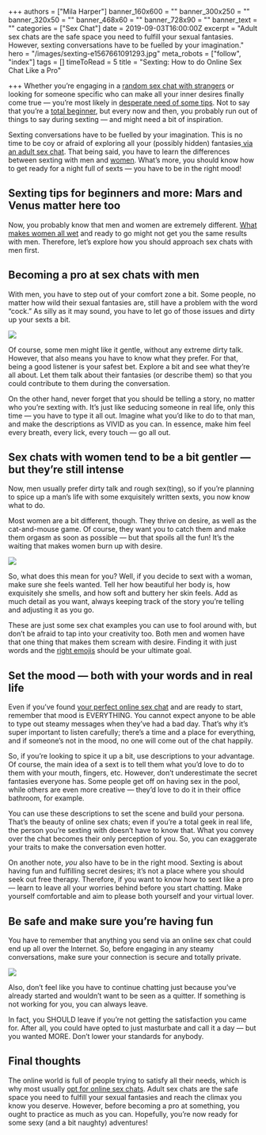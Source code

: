 +++
authors = ["Mila Harper"]
banner_160x600 = ""
banner_300x250 = ""
banner_320x50 = ""
banner_468x60 = ""
banner_728x90 = ""
banner_text = ""
categories = ["Sex Chat"]
date = 2019-09-03T16:00:00Z
excerpt = "Adult sex chats are the safe space you need to fulfill your sexual fantasies. However, sexting conversations have to be fuelled by your imagination."
hero = "/images/sexting-e1567661091293.jpg"
meta_robots = ["follow", "index"]
tags = []
timeToRead = 5
title = "Sexting: How to do Online Sex Chat Like a Pro"

+++
Whether you’re engaging in a [random sex chat with strangers](/online-random-chat-with-strangers/ "Online Random Chat With Strangers") or looking for someone specific who can make all your inner desires finally come true — you’re most likely in [desperate need of some tips](/sexting-tips-dos-and-donts/ "Sexting Tips Do's and Dont's"). Not to say that you’re a [total beginner](/sexting-tips-for-beginners/ "Sexting Tips For Beginners"), but every now and then, you probably run out of things to say during sexting — and might need a bit of inspiration.

Sexting conversations have to be fuelled by your imagination. This is no time to be coy or afraid of exploring all your (possibly hidden) fantasies[ via an adult sex chat](https://isexychat.com/chatrooms/sex-chat/ "Chatrooms - Sex Chat"). That being said, you have to learn the differences between sexting with men and [women](https://isexychat.com/blog/how-to-get-a-girl-wet-with-sexting/). What’s more, you should know how to get ready for a night full of sexts — you have to be in the right mood!

## **Sexting tips for beginners and more: Mars and Venus matter here too**

Now, you probably know that men and women are extremely different. [What makes women all wet](/how-to-get-a-girl-wet-with-sexting/ "How To Get A Girl Wet With Sexting") and ready to go might not get you the same results with men. Therefore, let’s explore how you should approach sex chats with men first.

## **Becoming a pro at sex chats with men**

With men, you have to step out of your comfort zone a bit. Some people, no matter how wild their sexual fantasies are, still have a problem with the word “cock.” As silly as it may sound, you have to let go of those issues and dirty up your sexts a bit.

![](/images/sext-with-men-e1567512223941.jpg)

Of course, some men might like it gentle, without any extreme dirty talk. However, that also means you have to know what they prefer. For that, being a good listener is your safest bet. Explore a bit and see what they’re all about. Let them talk about their fantasies (or describe them) so that you could contribute to them during the conversation.

On the other hand, never forget that you should be telling a story, no matter who you’re sexting with. It’s just like seducing someone in real life, only this time — you have to type it all out. Imagine what you’d like to do to that man, and make the descriptions as VIVID as you can. In essence, make him feel every breath, every lick, every touch — go all out.

## **Sex chats with women tend to be a bit gentler — but they’re still intense**

Now, men usually prefer dirty talk and rough sex(ting), so if you’re planning to spice up a man’s life with some exquisitely written sexts, you now know what to do.

Most women are a bit different, though. They thrive on desire, as well as the cat-and-mouse game. Of course, they want you to catch them and make them orgasm as soon as possible — but that spoils all the fun! It’s the waiting that makes women burn up with desire.

![](/images/sex-chat-with-women-e1567512265672.jpg)

So, what does this mean for you? Well, if you decide to sext with a woman, make sure she feels wanted. Tell her how beautiful her body is, how exquisitely she smells, and how soft and buttery her skin feels. Add as much detail as you want, always keeping track of the story you’re telling and adjusting it as you go.

These are just some sex chat examples you can use to fool around with, but don’t be afraid to tap into your creativity too. Both men and women have that one thing that makes them scream with desire. Finding it with just words and the [right emojis](/emoji-sexting-ideas/ "Emoji Sexting Ideas") should be your ultimate goal.

## **Set the mood — both with your words and in real life**

Even if you’ve found [your perfect online sex chat](https://isexychat.com/ "iSexyChat") and are ready to start, remember that mood is EVERYTHING. You cannot expect anyone to be able to type out steamy messages when they’ve had a bad day. That’s why it’s super important to listen carefully; there’s a time and a place for everything, and if someone’s not in the mood, no one will come out of the chat happily.

So, if you’re looking to spice it up a bit, use descriptions to your advantage. Of course, the main idea of a sext is to tell them what you’d love to do to them with your mouth, fingers, etc. However, don’t underestimate the secret fantasies everyone has. Some people get off on having sex in the pool, while others are even more creative — they’d love to do it in their office bathroom, for example.

You can use these descriptions to set the scene and build your persona. That’s the beauty of online sex chats; even if you’re a total geek in real life, the person you’re sexting with doesn’t have to know that. What you convey over the chat becomes their only perception of you. So, you can exaggerate your traits to make the conversation even hotter.

On another note, _you_ also have to be in the right mood. Sexting is about having fun and fulfilling secret desires; it’s not a place where you should seek out free therapy. Therefore, if you want to know how to sext like a pro — learn to leave all your worries behind before you start chatting. Make yourself comfortable and aim to please both yourself and your virtual lover.

## **Be safe and make sure you’re having fun**

You have to remember that anything you send via an online sex chat could end up all over the Internet. So, before engaging in any steamy conversations, make sure your connection is secure and totally private.

![](/images/having-fun-while-sexting-e1567511738536.jpg)

Also, don’t feel like you have to continue chatting just because you’ve already started and wouldn’t want to be seen as a quitter. If something is not working for you, you can always leave.

In fact, you SHOULD leave if you’re not getting the satisfaction you came for. After all, you could have opted to just masturbate and call it a day — but you wanted MORE. Don’t lower your standards for anybody.

## **Final thoughts**

The online world is full of people trying to satisfy all their needs, which is why most usually [opt for online sex chats](https://isexychat.com/chatrooms/sex-chat/ "Chatrooms - Sex Chat"). Adult sex chats are the safe space you need to fulfill your sexual fantasies and reach the climax you know you deserve. However, before becoming a pro at something, you ought to practice as much as you can. Hopefully, you’re now ready for some sexy (and a bit naughty) adventures!